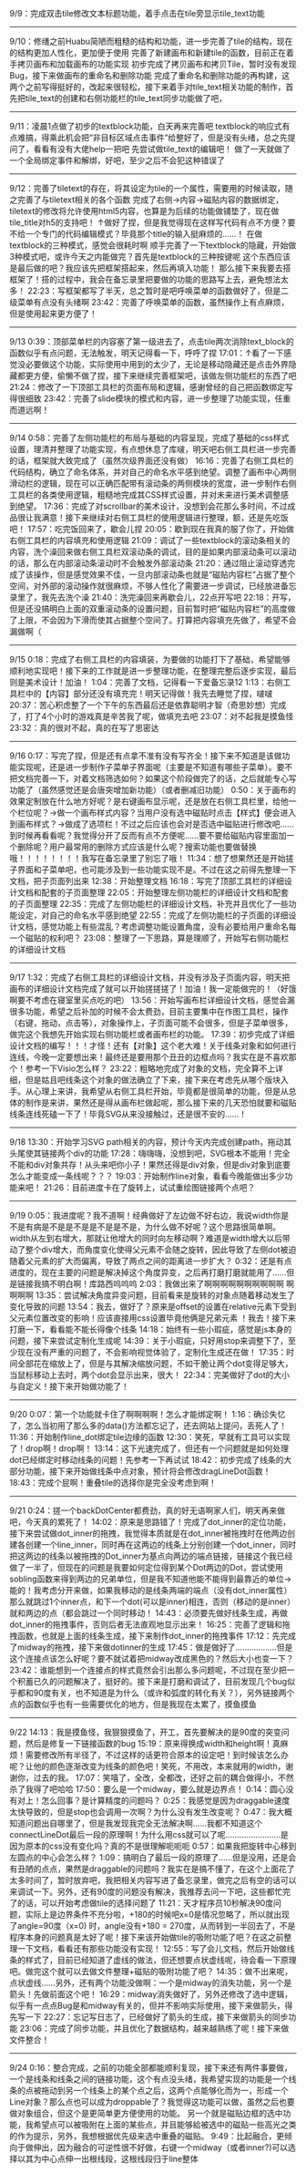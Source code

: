 9/9：完成双击tile修改文本标题功能，着手点击在tile旁显示tile_text功能

---

9/10：修缮之前Huabu简陋而粗糙的结构和功能，进一步完善了tile的结构，现在的结构更加人性化，更加便于使用
			完善了新建画布和新建tile的函数，目前正在着手拷贝画布和加载画布的功能实现
			初步完成了拷贝画布和拷贝Tile，暂时没有发现Bug，接下来做画布的重命名和删除功能
			完成了重命名和删除功能的再构建，这两个之前写得挺好的，改起来很轻松，接下来着手对tile_text相关功能的制作，首先把tile_text的创建和右侧功能栏的tile_text同步功能做了吧，

---

9/11：凌晨1点做了初步的textblock功能，白天再来完善吧
			textblock的响应式有点难搞，得乘此机会把“非目标区域点击事件”给整好了，但是没有头绪，总之先提问了，看看有没有大佬help一把吧
			先尝试做tile_text的编辑吧！
			做了一天就做了一个全局绑定事件和解绑，好吧，至少之后不会犯这种错误了

----

9/12：完善了tiletext的存在，将其设定为tile的一个属性，需要用的时候读取，随之完善了与tiletext相关的各个函数
			完成了右侧→内容→磁贴内容的数据绑定，tiletext的修改将允许使用html5内容，也算是为后续的功能做铺垫了，现在做tile_title对h5的支持吧！
			↑做好了捏，但是我觉得现在这样写代码有点不方便？要不给一个专门的代码编辑模式？毕竟那个title的输入挺麻烦的……！
			在做textblock的三种模式，感觉会很耗时啊
			顺手完善了一下textblock的隐藏，开始做3种模式吧，或许今天之内能做完？首先是textblock的三种按键呢
			这个东西应该是最后做的吧？我应该先把框架搭起来，然后再填入功能！
			那么接下来我要去搭框架了！搭的过程中，我会在备忘录里把要做的功能的思路写上去，避免想法太多！
	22:23：写框架都写了半天，总之暂时是吧呼唤菜单的函数做好了，但是二级菜单有点没有头绪啊
	23:42：完善了呼唤菜单的函数，虽然操作上有点麻烦，但是使用起来更方便了！

------

9/13 
	0:39：顶部菜单栏的内容塞了第一级进去了，点击tile两次消除text_block的函数似乎有点问题，无法触发，明天记得看一下，呼呼了捏
	17:01：↑看了一下感觉没必要做这个功能，实际使用中用到的太少了，无论是移动隐藏还是点击外界隐藏都更方便，偷懒不做了捏，接下来继续完善框架吧，该做左侧功能栏的东西了吧
	21:24：修改了一下顶部工具栏的页面布局和逻辑，感谢曾经的自己把函数绑定写得很细致
	23:42：完善了slide模块的模式和内容，进一步整理了功能实现，任重而道远啊！

---

9/14
	0:58：完善了左侧功能栏的布局与基础的内容呈现，完成了基础的css样式设置，理清并整理了功能实现，有点想休息了库啵，明天吧右侧工具栏进一步完善的话，框架就大致完成了（虽然次级界面还没有做）
	16:16：完善了右侧工具栏的代码结构，确立了命名体系，并对自己的命名水平感到绝望。调整了画布中心两侧滑动栏的逻辑，现在可以正确匹配带有滚动条的两侧模块的宽度，进一步制作右侧工具栏的各类使用逻辑，粗糙地完成其CSS样式设置，并对未来进行美术调整感到绝望。
	17:36：完成了对scrollbar的美术设计，没想到会花那么多时间，不过成品很让我满意！接下来继续对右侧工具栏的使用逻辑进行整理，额，还是先吃饭吧！
	17:57：吃完饭回来了，歇会儿捏
	20:05：歇到现在我真的服了你了，开始做右侧工具栏的内容填充和使用逻辑
	21:09：调试了一些textblock的滚动条相关的内容，洗个澡回来做右侧工具栏双滚动条的调试，目的是如果内部滚动条可以滚动的话，那么在内部滚动条滚动时不会触发外部滚动条
	21:20：通过阻止滚动穿透完成了该操作，但是感觉效果不佳，一旦内部滚动条也就是“磁贴内容栏”占据了整个空间，对外部的滚动操作就很麻烦，不够人性化了需要进一步调试，已经放进备忘录里了，我先去洗个澡
	21:40：洗完澡回来再歇会儿，22点开写吧
	22:18：开写，但是还没搞明白上面的双重滚动条的设置问题，目前暂时把“磁贴内容栏”的高度做了上限，不会因为下滑而使其占据整个空间了。打算把内容填充先做了，希望不会漏做啊（

---

9/15
	0:18：完成了右侧工具栏的内容填装，为要做的功能打下了基础，希望能够顺利地实现吧！接下来的工作就是进一步整理功能，在整理完整后逐步实现，最后则是美术设计！加油！
	1:04：完善了文档，记得看一下爱备忘录12
	1:13：右侧工具栏中的【内容】部分还没有填充完！明天记得做！我先去睡觉了捏，啵啵
	20:37：苦心积虑整了一个下午的东西最后还是依靠聪明才智（奇思妙想）完成了，打了4个小时的游戏真是辛苦我了呢，做填充去吧
	23:07：对不起我是摸鱼怪
	23:32：真的很对不起，真的在写了思密达

------------

9/16
	0:17：写完了捏，但是还有点拿不准有没有写齐全！接下来不知道是该做功能实现呢，还是进一步制作子菜单子界面呢（主要是不知道有哪些子菜单）。要不把文档完善一下，对着文档筛选如何？如果这个阶段做完了的话，之后就能专心写功能了（虽然感觉还是会唐突增加新功能）（或者删减旧功能）
	0:50：关于画布的效果定制放在什么地方好呢？是右键画布显示呢，还是放在右侧工具栏里，给他一个栏位呢？→做一个画布样式内容？当用户没有选中磁贴时点击【样式】便会进入到画布样式？→做成了选项栏！不过之后应该也会对是否选中磁贴进行修改吧……到时候再看看呢？我觉得分开了反而有点不方便呢……要不要给磁贴内容里面加一个删除呢？用户最常用的删除方式应该是什么呢？搜索功能也要做替换哦！！！！！！！！我写在备忘录里了别忘了哦！
	11:34：想了想果然还是开始搓子界面和子菜单吧，也可能涉及到一些功能实现不是。不过在这之前得先整理一下文档，把子页面列出来
	12:38：开始整理文档
	16:18：写完了顶部工具栏的详细设计文档和配套的子页面整理
	22:05：开始整理左侧功能栏的详细设计文档和配套的子页面整理
	22:35：完成了左侧功能栏的详细设计文档，补充并且优化了一些功能设定，对自己的命名水平感到绝望
	22:55：完成了左侧功能栏的子页面的详细设计文档，感觉功能上有些混乱？考虑调整功能设置角度，没有必要给用户重命名每一个磁贴的权利吧？
	23:08：整理了一下思路，算是理顺了，开始写右侧功能栏的详细设计文档

---

9/17
	1:32：完成了右侧工具栏的详细设计文档，并没有涉及子页面内容，明天把画布的详细设计文档完成了就可以开始搓搓搓了！加油！我一定能做完的！（好饿啊要不考虑在寝室里买点吃的吧）
	13:56：开始写画布栏详细设计文档，感觉会漏很多功能，希望之后补加的时候不会太费劲，目前主要集中在作图工具栏，操作（右键，拖动，点击等），对象操作上，子页面可能不会很多，但是子菜单很多，做完这个我想先开始实现右侧功能栏或者画布栏的功能。
	17:39：初步完成了详细设计文档的编写！！！才怪！还有【对象】这个老大难！关于线条对象和如何进行连线，今晚一定要想出来！最终还是要用那个丑丑的边框点吗？我实在是不喜欢那个！参考一下Visio怎么样？
	23:22：粗略地完成了对象的文档，完全算不上详细，但是姑且吧线条这个对象的做法确立了下来，接下来在考虑先从哪个版块入手。从心理上来讲，我希望从右侧工具栏开始，毕竟都是很简单的功能，但是从总体的制作是来讲，果然还是得从画布栏做起呢，那么接下来的几天恐怕就要和磁贴线条连线死磕一下了！毕竟SVG从来没接触过，还是很不安的……！

------

9/18
	13:30：开始学习SVG path相关的内容，预计今天内完成创建path，拖动其头尾使其链接两个div的功能
	17:28：嗨嗨嗨，没想到吧，SVG根本不能用！完全不能和div对象共存！从头来吧你小子！果然还得是div对象，但是div对象到底要怎么才能变成一条线呢？？？
	19:03：开始制作line对象，看看今晚能做出多少功能来吧！
	21:26：目前进度卡在了旋转上，试试重绘图链接两个点吧？
	

---

9/19
	0:05：我进度呢？我不道啊！经典做好了左边做不好右边，我说width你是不是有病是不是是不是是不是是不是，为什么做不好呢？这个思路很简单啊。width从左到右增大，那就让他增大的同时向左移动啊？难道是width增大以后带动了整个div增大，而角度变化使得父元素不会随之旋转，因此导致了左侧dot被迫随着父元素的扩大而偏离，导致了两点之间的距离进一步扩大？
	0:32：还是有点进度的，现在主要的问题是解决掉这个角度异变，之后再打磨打磨就能用了……但是链接我搞不明白啊！库路西呜呜呜
	2:03：我做出来了啊啊啊啊啊啊啊啊啊啊 啊啊啊啊
	13:35：尝试解决角度异变问题，目前看来是旋转的对象点随着移动发生了变化导致的问题
	13:54：我去，做好了？原来是offset的设置在relative元素下受到父元素位置改变的影响！应该直接用css设置毕竟他俩是兄弟元素 ！我去！接下来打磨一下，看看能不能长得像个线条
	14:18：始终有一些小瑕疵，感觉是js本身的问题，接下来尝试定制化生成呢
	14:39：关于小瑕疵，只好用stop来调整下了，至少现在没有严重的问题了，不会影响视觉体验了，定制化生成还在做！
	17:35：时间全部花在缩放上了，但是与其解决缩放问题，不如干脆让两个dot变得足够大，当鼠标移动上去时，两个dot会显示出来，很大！
	22:34：完美做好了dot的大小与自定义！接下来开始做功能了！

---

9/20
	0:07：第一个功能就卡住了啊啊啊啊！怎么才能绑定啊！
	1:16：确诊失忆了，怎么当初用了那么多的data()方法都忘记了，还去网站上提问，丢死人了！
	11:36：开始制作line_dot绑定tile边缘的函数
	12:30：笑死，早就有工具可以实现了！drop啊！drop啊！
	13:14：这下光速完成了，但还有一个问题就是如何处理dot已经绑定时移动线条的问题！先参考一下再试试
	18:42：初步完成了线条的大部分功能，接下来开始做线条中点对象，预计将会修改dragLineDot函数！
	18:43：完成个屁啊！重叠tile的选择你是完全没考虑到啊！

---

9/21
	0:24：搓一个backDotCenter都费劲，真的好无语啊家人们，明天再来做吧，今天真的累死了！
	14:02：原来是思路错了！完成了dot_inner的定位功能，接下来尝试做dot_inner的拖拽，我觉得本质就是在dot_inner被拖拽时在他两边创建各创建一个line_inner，同时再在这两边的线条上分别创建一个dot_inner，同时把这两边的线条以被拖拽的Dot_inner为基点向两边的端点链接，链接这个我已经做了一半了，但现在的问题是我要如何定位得到某个Dot两边的Dot，尝试使用sobling函数来得到两边的兄弟单位，但是我不知道他能不能得到最靠近的单位→
	能的！我考虑分开来做，如果我移动的是线条两端的端点（没有dot_inner属性）那么就跳过1个inner点，和下一个dot(可以是inner)相连，否则（移动的是inner）就和两边的点（都会跳过一个同时移动！
	14:43：必须要先做好线条生成，再做dot_inner的拖拽事件，否则后者无法直观地显示出来！
	16:25：完善了逻辑和拖拽函数，也就是上面的线条生成，接下来制作dot_inner的拖拽事件
	17:12：先完成了midway的拖拽，接下来做dotinner的生成
	17:45：做是做好了………………但是这个连接点该怎么好呢？要不就试着把midway改成黑色的？然后大小也变一下？
	23:42：谁能想到一个连接点的样式竟然会引出那么多问题呢，不过现在至少把一个积蓄已久的问题解决了，挺好的。接下来是打磨和调试了，目前发现几个bug似乎都和90度有关，也不知道是为什么（或许和弧度的转化有关？），另外链接两个点的函数似乎也有一些需要优化的地方，但是我现在太累了，摸鱼摸鱼

------------

9/22
	14:13：我是摸鱼怪，我狠狠摸鱼了，开工，首先要解决的是90度的突变问题，然后是修复一下链接函数的bug
	15:19：原来得换成width和height啊！真麻烦！需要修改所有半径了，不过这样的话更符合原本的设定吧！到时候该怎么办呢？让他的颜色逐渐改变为线条的颜色吧！笑死，不用改，本来就用的width，谢谢你，过去的我。
	17:07：笑嘻了，全改，全都改，还好之前的耦合做得小，不然杀了我得了吧哈哈
	17:50：要么是一个midway，要么就是边界点！
	0:14：圆心没有对上！怎么回事？是计算精度的问题吗？
	0:25：我感觉是因为draggable速度太快导致的，但是stop也会调用一次啊？为什么没有发生改变呢？
	0:47：我大概知道问题出自哪里了，但是我发现我完全无法解决啊……我都不知道这个connectLineDot最后一段的原理啊！为什么用css就可以了呢……………………是因为原本的css没有变化吗？真的不是很理解呃呃呃
	0:57：如果我把旋转中心移到左圆点的中心会怎么样？
	1:09：搞明白了最后一段的原理了……但是没用，还是会有丑陋的点点，果然是draggable的问题吗？我实在是搞不懂了，在这个上面花了太多时间了，暂时放弃吧，我把相关内容写进了备忘录里，做完之后有空的话可以来调试一下。另外，还有90度的问题没有解决，我推荐去问一下吧，这些都忙完了的话，可以开始考虑做tile的选择问题了
	11:21：天才程序员10秒解决90度问题，实际上是边界条件不充分啦，+180的时候吧x=0是情况忽略了，所以就出现了angle=90度（x=0) 时，angle没有+180 = 270度，从而转到一半回去了，不是程序本身的问题真是太好了呢！接下来该开始做tile的吸附功能了吧？在这之前整理一下文档，看看还有那些功能没有实现！
	12:55：写了会儿文档，然后开始做线条的样式了，目前已经知道了虚线的做法，但还想要点状虚线呢，待会看一下原理吧。做完这个就可以去做文件整理+磁贴的吸附功能了吧？
	14:35：做不出来呢，点状虚线……另外，还有两个功能没做啊：一个是midway的消失功能，另一个是箭头！先做前面这个吧！
	16:29：midway消失做好了，另外还修改了选中逻辑，似乎有一点点Bug是和midway有关的，但并不影响实际使用，接下来做箭头，得先写一下
	22:27：忘记写日志了，已经做好了箭头的生成，接下来做箭头的同步功能
	23:06：完成了同步功能，并且优化了数据结构，越来越熟练了呢！接下来做文件整合！

------------------

9/24
	0:16：整合完成，之前的功能全部都能顺利复现，接下来还有两件事要做，一个是线条和线条之间的链接功能，这个有点没头绪，我希望实现的功能是一个线条的点被拖动到另一个线条上的某个点之后，这两个点能够化而为一，形成一个Line对象？那么点也可以成为droppable了？我觉得这功能可以做，虽然之后也要做对象组合，但这个是更简单更方便使用的功能。
另一个就是磁贴边框的选中功能，我希望点可以被吸附在上面的某些点，并且能够給被选中的磁贴一些高光之类的作为提示，另外，我想根据优先级来选中重叠的磁贴。
	9:49：比起融合，更倾向于做伸出，因为融合的可逆性很不好做，右键一个midway（或者inner?)可以选择以其为中心点伸一出根线段，这根线段归于line整体

